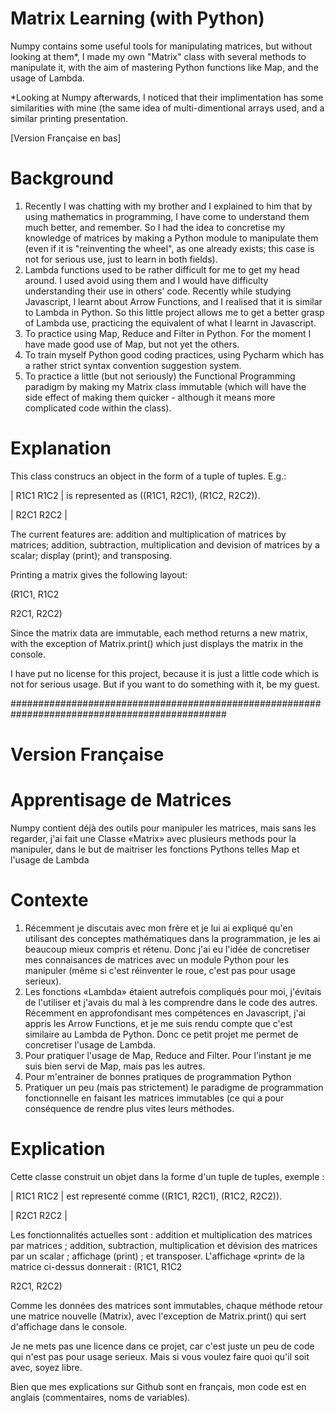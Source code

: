 # Matrix Learning (with Python)
Numpy contains some useful tools for manipulating matrices, but without looking at them*, I made my own "Matrix" class with several methods to manipulate it, with the aim of mastering Python functions like Map, and the usage of Lambda.

*Looking at Numpy afterwards, I noticed that their implimentation has some similarities with mine (the same idea of multi-dimentional arrays used, and a similar printing presentation.

[Version Française en bas]

# Background
1. Recently I was chatting with my brother and I explained to him that by using mathematics in programming, I have come to understand them much better, and remember. So I had the idea to concretise my knowledge of matrices by making a Python module to manipulate them (even if it is "reinventing the wheel", as one already exists; this case is not for serious use, just to learn in both fields).
2. Lambda functions used to be rather difficult for me to get my head around. I used avoid using them and I would have difficulty understanding their use in others' code. Recently while studying Javascript, I learnt about Arrow Functions, and I realised that it is similar to Lambda in Python. So this little project allows me to get a better grasp of Lambda use, practicing the equivalent of what I learnt in Javascript.
3. To practice using Map, Reduce and Filter in Python. For the moment I have made good use of Map, but not yet the others.
4. To train myself Python good coding practices, using Pycharm which has a rather strict syntax convention suggestion system.
5. To practice a little (but not seriously) the Functional Programming paradigm by making my Matrix class immutable (which will have the side effect of making them quicker - although it means more complicated code within the class).

# Explanation
This class construcs an object in the form of a tuple of tuples. E.g.:

| R1C1 R1C2 |                 is represented as ((R1C1, R2C1), (R1C2, R2C2)).

| R2C1 R2C2 |

The current features are: addition and multiplication of matrices by matrices; addition, subtraction, multiplication and devision of matrices by a scalar; display (print); and transposing.

Printing a matrix gives the following layout:

(R1C1, R1C2

 R2C1, R2C2)

Since the matrix data are immutable, each method returns a new matrix, with the exception of Matrix.print() which just displays the matrix in the console.

I have put no license for this project, because it is just a little code which is not for serious usage. But if you want to do something with it, be my guest.

###############################################################################################
# Version Française

# Apprentisage de Matrices
Numpy contient déjà des outils pour manipuler les matrices, mais sans les regarder, j'ai fait une Classe «Matrix» avec plusieurs methods pour la manipuler, dans le but de maitriser les fonctions Pythons telles Map et l'usage de Lambda

# Contexte
1. Récemment je discutais avec mon frère et je lui ai expliqué qu'en utilisant des conceptes mathématiques dans la programmation, je les ai beaucoup mieux compris et rétenu. Donc j'ai eu l'idée de concretiser mes connaisances de matrices avec un module Python pour les manipuler (même si c'est réinventer le roue, c'est pas pour usage serieux).
2. Les fonctions «Lambda» étaient autrefois compliqués pour moi, j'évitais de l'utiliser et j'avais du mal à les comprendre dans le code des autres. Récemment en approfondisant mes compétences en Javascript, j'ai appris les Arrow Functions, et je me suis rendu compte que c'est similaire au Lambda de Python. Donc ce petit projet me permet de concretiser l'usage de Lambda.
3. Pour pratiquer l'usage de Map, Reduce and Filter. Pour l'instant je me suis bien servi de Map, mais pas les autres.
4. Pour m'entrainer de bonnes pratiques de programmation Python
5. Pratiquer un peu (mais pas strictement) le paradigme de programmation fonctionnelle en faisant les matrices immutables (ce qui a pour conséquence de rendre plus vites leurs méthodes.

# Explication
Cette classe construit un objet dans la forme d'un tuple de tuples, exemple : 

| R1C1 R1C2 |                est representé comme ((R1C1, R2C1), (R1C2, R2C2)).

| R2C1 R2C2 |

Les fonctionnalités actuelles sont : addition et multiplication des matrices par matrices ; addition, subtraction, multiplication et dévision des matrices par un scalar ; affichage (print) ; et transposer.
L'affichage «print» de la matrice ci-dessus donnerait :
(R1C1, R1C2

 R2C1, R2C2)

Comme les données des matrices sont immutables, chaque méthode retour une matrice nouvelle (Matrix), avec l'exception de Matrix.print() qui sert d'affichage dans le console.

Je ne mets pas une licence dans ce projet, car c'est juste un peu de code qui n'est pas pour usage serieux. Mais si vous voulez faire quoi qu'il soit avec, soyez libre. 

Bien que mes explications sur Github sont en français, mon code est en anglais (commentaires, noms de variables).
